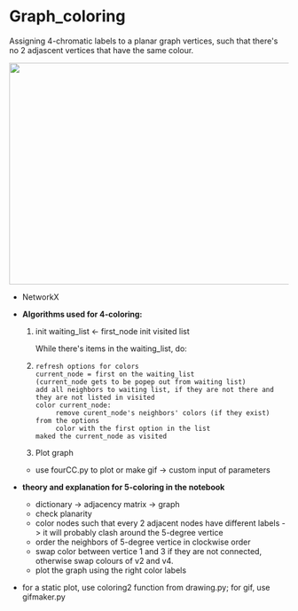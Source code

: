 # Graph_coloring
Assigning 4-chromatic labels to a planar graph vertices, such that there's no 2 adjascent vertices that have the same colour.

<img src="https://user-images.githubusercontent.com/65451658/216033613-cb2084e9-afb7-424f-9e72-1415e1d04309.gif" width="600" height="400"/>

+ NetworkX


+ **Algorithms used for 4-coloring:**
  1) init waiting_list <- first_node
     init visited list
     
     While there's items in the waiting_list, do:
  2)     refresh options for colors
         current_node = first on the waiting_list 
         (current_node gets to be popep out from waiting list)
         add all neighbors to waiting list, if they are not there and they are not listed in visited
         color current_node:
              remove curent_node's neighbors' colors (if they exist) from the options
              color with the first option in the list
         maked the current_node as visited
  3) Plot graph
  
  + use fourCC.py to plot or make gif -> custom input of parameters



+ **theory and explanation for 5-coloring in the notebook**
  + dictionary -> adjacency matrix -> graph
  + check planarity
  + color nodes such that every 2 adjacent nodes have different labels -> it will probably clash around the 5-degree vertice
  + order the neighbors of 5-degree vertice in clockwise order
  + swap color between vertice 1 and 3 if they are not connected, otherwise swap colours of v2 and v4.
  + plot the graph using the right color labels
+ for a static plot, use coloring2 function from drawing.py; for gif, use gifmaker.py




